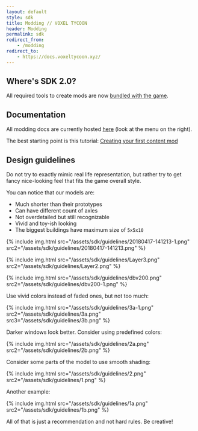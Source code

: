 ```yaml
---
layout: default
style: sdk
title: Modding // VOXEL TYCOON
header: Modding
permalink: sdk
redirect_from:
    - /modding
redirect_to:
    - https://docs.voxeltycoon.xyz/
---
```


## Where's SDK 2.0?

All required tools to create mods are now [bundled with the game](/buy).

## Documentation

All modding docs are currently hosted [here](https://github.com/voxeltycoon/docs/wiki) (look at the menu on the right).

The best starting point is this tutorial: [Creating your first content mod](https://github.com/voxeltycoon/docs/wiki/Creating-your-first-content-mod)

## Design guidelines

Do not try to exactly mimic real life representation, but rather try to get fancy nice-looking feel that fits the game overall style.

You can notice that our models are:

* Much shorter than their prototypes
* Can have different count of axles
* Not overdetailed but still recognizable
* Vivid and toy-ish looking
* The biggest buildings have maximum size of `5x5x10`

{% include img.html src="/assets/sdk/guidelines/20180417-141213-1.png"
src2="/assets/sdk/guidelines/20180417-141213.png" %}

{% include img.html src="/assets/sdk/guidelines/Layer3.png"
src2="/assets/sdk/guidelines/Layer2.png" %}

{% include img.html src="/assets/sdk/guidelines/dbv200.png"
src2="/assets/sdk/guidelines/dbv200-1.png" %}

Use vivid colors instead of faded ones, but not too much:

{% include img.html src="/assets/sdk/guidelines/3a-1.png" src2="/assets/sdk/guidelines/3a.png" src3="/assets/sdk/guidelines/3b.png" %}

Darker windows look better. Consider using predefined colors:

{% include img.html src="/assets/sdk/guidelines/2a.png"
src2="/assets/sdk/guidelines/2b.png" %}

Consider some parts of the model to use smooth shading:

{% include img.html src="/assets/sdk/guidelines/2.png"
src2="/assets/sdk/guidelines/1.png" %}

Another example:

{% include img.html src="/assets/sdk/guidelines/1a.png"
src2="/assets/sdk/guidelines/1b.png" %}

All of that is just a recommendation and not hard rules. Be creative!